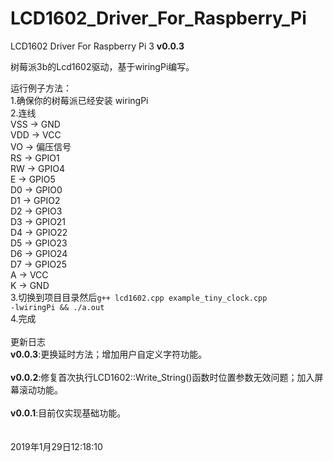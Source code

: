 # LCD1602_Driver_For_Raspberry_Pi
LCD1602 Driver For Raspberry Pi 3
<b>v0.0.3</b>

树莓派3b的Lcd1602驱动，基于wiringPi编写。<br/>

运行例子方法：</br>
1.确保你的树莓派已经安装 wiringPi</br>
2.连线</br>
VSS -> GND</br>
VDD -> VCC</br>
VO  -> 偏压信号</br>
RS  -> GPIO1</br>
RW  -> GPIO4</br>
E   -> GPIO5</br>
D0   -> GPIO0</br>
D1   -> GPIO2</br>
D2   -> GPIO3</br>
D3   -> GPIO21</br>
D4   -> GPIO22</br>
D5   -> GPIO23</br>
D6   -> GPIO24</br>
D7   -> GPIO25</br>
A   -> VCC</br>
K   -> GND</br>
3.切换到项目目录然后<code>g++ lcd1602.cpp example_tiny_clock.cpp -lwiringPi  && ./a.out</code></br>
4.完成</br>
<br/>
更新日志<br/>
<b>v0.0.3</b>:更换延时方法；增加用户自定义字符功能。<br/>
<br/>
<b>v0.0.2</b>:修复首次执行LCD1602::Write_String()函数时位置参数无效问题；加入屏幕滚动功能。<br/>
<br/>
<b>v0.0.1</b>:目前仅实现基础功能。<br/>
<br/>
<br/>
2019年1月29日12:18:10</br>

